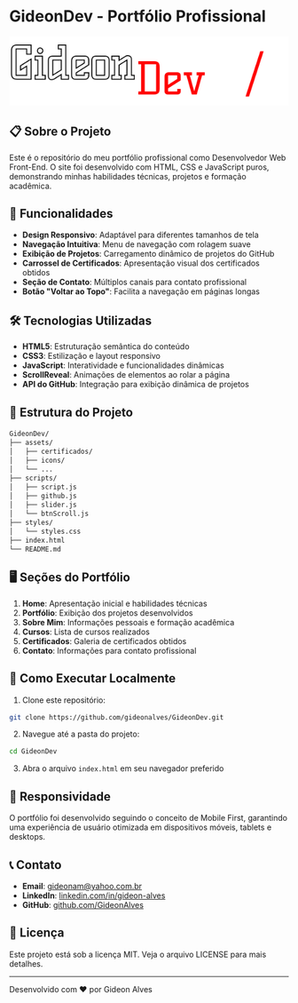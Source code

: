 # GideonDev - Portfólio Profissional

![Logo GideonDev](./assets/img/Logo.svg)

## 📋 Sobre o Projeto

Este é o repositório do meu portfólio profissional como Desenvolvedor Web Front-End. O site foi desenvolvido com HTML, CSS e JavaScript puros, demonstrando minhas habilidades técnicas, projetos e formação acadêmica.

## 🚀 Funcionalidades

- **Design Responsivo**: Adaptável para diferentes tamanhos de tela
- **Navegação Intuitiva**: Menu de navegação com rolagem suave
- **Exibição de Projetos**: Carregamento dinâmico de projetos do GitHub
- **Carrossel de Certificados**: Apresentação visual dos certificados obtidos
- **Seção de Contato**: Múltiplos canais para contato profissional
- **Botão "Voltar ao Topo"**: Facilita a navegação em páginas longas

## 🛠️ Tecnologias Utilizadas

- **HTML5**: Estruturação semântica do conteúdo
- **CSS3**: Estilização e layout responsivo
- **JavaScript**: Interatividade e funcionalidades dinâmicas
- **ScrollReveal**: Animações de elementos ao rolar a página
- **API do GitHub**: Integração para exibição dinâmica de projetos

## 📂 Estrutura do Projeto

```
GideonDev/
├── assets/
│   ├── certificados/
│   ├── icons/
│   └── ...
├── scripts/
│   ├── script.js
│   ├── github.js
│   ├── slider.js
│   └── btnScroll.js
├── styles/
│   └── styles.css
├── index.html
└── README.md
```

## 🖥️ Seções do Portfólio

1. **Home**: Apresentação inicial e habilidades técnicas
2. **Portfólio**: Exibição dos projetos desenvolvidos
3. **Sobre Mim**: Informações pessoais e formação acadêmica
4. **Cursos**: Lista de cursos realizados
5. **Certificados**: Galeria de certificados obtidos
6. **Contato**: Informações para contato profissional

## 🔧 Como Executar Localmente

1. Clone este repositório:
```bash
git clone https://github.com/gideonalves/GideonDev.git
```

2. Navegue até a pasta do projeto:
```bash
cd GideonDev
```

3. Abra o arquivo `index.html` em seu navegador preferido

## 📱 Responsividade

O portfólio foi desenvolvido seguindo o conceito de Mobile First, garantindo uma experiência de usuário otimizada em dispositivos móveis, tablets e desktops.

## 📞 Contato

- **Email**: gideonam@yahoo.com.br
- **LinkedIn**: [linkedin.com/in/gideon-alves](https://www.linkedin.com/in/gideon-alves/)
- **GitHub**: [github.com/GideonAlves](https://github.com/GideonAlves)

## 📄 Licença

Este projeto está sob a licença MIT. Veja o arquivo LICENSE para mais detalhes.

---

Desenvolvido com ❤️ por Gideon Alves
